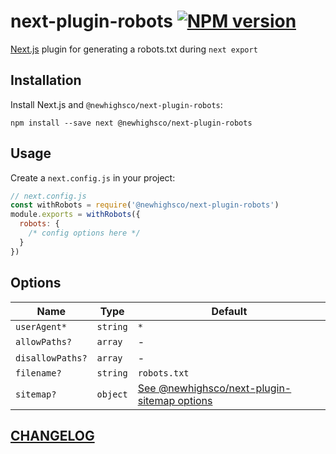 # next-plugin-robots [![NPM version](https://img.shields.io/npm/v/@newhighsco/next-plugin-robots.svg)](https://www.npmjs.com/package/@newhighsco/next-plugin-robots)

[Next.js](https://nextjs.org/) plugin for generating a robots.txt during `next export`

## Installation

Install Next.js and `@newhighsco/next-plugin-robots`:

```
npm install --save next @newhighsco/next-plugin-robots
```

## Usage

Create a `next.config.js` in your project:

```js
// next.config.js
const withRobots = require('@newhighsco/next-plugin-robots')
module.exports = withRobots({
  robots: {
    /* config options here */
  }
})
```

## Options

|Name|Type|Default|
|-|-|-|
|`userAgent*`|`string`|`*`|
|`allowPaths?`|`array`|-|
|`disallowPaths?`|`array`|-|
|`filename?`|`string`|`robots.txt`|
|`sitemap?`|`object`|[See @newhighsco/next-plugin-sitemap options](https://github.com/newhighsco/next-plugin-sitemap#options)|

## [CHANGELOG](CHANGELOG.md)
